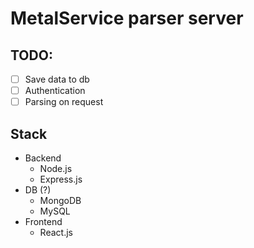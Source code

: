 # MetalService parser server

## TODO:

- [ ] Save data to db
- [ ] Authentication
- [ ] Parsing on request

## Stack

- Backend
  - Node.js
  - Express.js
- DB (?)
  - MongoDB
  - MySQL
- Frontend
  - React.js
